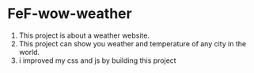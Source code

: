 # FeF-wow-weather
1. This project is about a weather website.
2. This project can show you weather and temperature of any city in the world.
3. i improved my css and js by building this project
